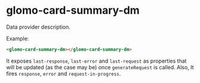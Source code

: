 # glomo-card-summary-dm

Data provider description.

Example:
```html
<glomo-card-summary-dm></glomo-card-summary-dm>
```

It exposes `last-response`, `last-error` and `last-request` as properties that will be updated (as the case may be) once `generateRequest` is called.
Also, It fires `response`, `error` and `request-in-progress`.

